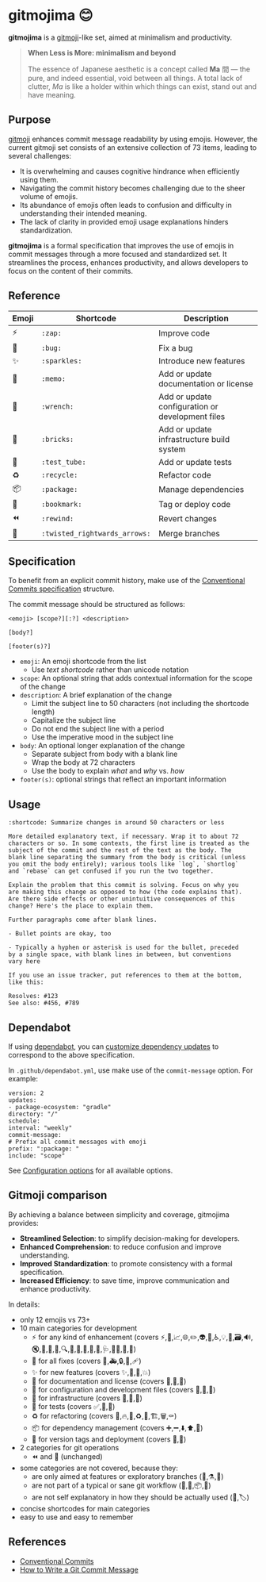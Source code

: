 # gitmojima 😊

**gitmojima** is a [gitmoji](https://gitmoji.dev/)-like set, aimed at minimalism and productivity.

> **When Less is More: minimalism and beyond**
>
> The essence of Japanese aesthetic is a concept called **Ma** 間 — the pure, and indeed essential,
void between all things. A total lack of clutter, *Ma* is like a holder within which things can
exist, stand out and have meaning.

## Purpose

[gitmoji](https://gitmoji.dev/) enhances commit message readability by using emojis. However, the
current gitmoji set consists of an extensive collection of 73 items, leading to several challenges:

* It is overwhelming and causes cognitive hindrance when efficiently using them.
* Navigating the commit history becomes challenging due to the sheer volume of emojis.
* Its abundance of emojis often leads to confusion and difficulty in understanding their intended meaning.
* The lack of clarity in provided emoji usage explanations hinders standardization.

**gitmojima** is a formal specification that improves the use of emojis in commit messages through
a more focused and standardized set. It streamlines the process, enhances productivity, and allows
developers to focus on the content of their commits.

## Reference

| Emoji | Shortcode                  | Description |
|-------|----------------------------|------------|
| ⚡️ | `:zap:`                       | Improve code |
| 🐛 | `:bug:`                       | Fix a bug |
| ✨ | `:sparkles:`                  | Introduce new features |
| 📝 | `:memo:`                      | Add or update documentation or license |
| 🔧 | `:wrench:`                    | Add or update configuration or development files |
| 🧱 | `:bricks:`                    | Add or update infrastructure build system |
| 🧪 | `:test_tube:`                 | Add or update tests |
| ♻️ | `:recycle:`                   | Refactor code |
| 📦️ | `:package:`                   | Manage dependencies |
| 🔖 | `:bookmark:`                  | Tag or deploy code |
| ⏪️ | `:rewind:`                    | Revert changes |
| 🔀 | `:twisted_rightwards_arrows:` | Merge branches |

## Specification

To benefit from an explicit commit history, make use of the [Conventional Commits specification](https://www.conventionalcommits.org/en/v1.0.0/#summary)
structure.

The commit message should be structured as follows:

```
<emoji> [scope?][:?] <description>

[body?]

[footer(s)?]
```

- `emoji`: An emoji shortcode from the list
    * Use *text shortcode* rather than unicode notation
- `scope`: An optional string that adds contextual information for the scope of the change
- `description`: A brief explanation of the change
    * Limit the subject line to 50 characters (not including the shortcode length)
    * Capitalize the subject line
    * Do not end the subject line with a period
    * Use the imperative mood in the subject line
- `body`: An optional longer explanation of the change
    * Separate subject from body with a blank line
    * Wrap the body at 72 characters
    * Use the body to explain *what* and *why* vs. *how*
- `footer(s)`: optional strings that reflect an important information


## Usage

```
:shortcode: Summarize changes in around 50 characters or less

More detailed explanatory text, if necessary. Wrap it to about 72
characters or so. In some contexts, the first line is treated as the
subject of the commit and the rest of the text as the body. The
blank line separating the summary from the body is critical (unless
you omit the body entirely); various tools like `log`, `shortlog`
and `rebase` can get confused if you run the two together.

Explain the problem that this commit is solving. Focus on why you
are making this change as opposed to how (the code explains that).
Are there side effects or other unintuitive consequences of this
change? Here's the place to explain them.

Further paragraphs come after blank lines.

- Bullet points are okay, too

- Typically a hyphen or asterisk is used for the bullet, preceded
by a single space, with blank lines in between, but conventions
vary here

If you use an issue tracker, put references to them at the bottom,
like this:

Resolves: #123
See also: #456, #789
```

## Dependabot

If using [dependabot](https://docs.github.com/en/code-security/dependabot), you can
[customize dependency updates](https://docs.github.com/en/code-security/dependabot/dependabot-version-updates/customizing-dependency-updates)
to correspond to the above specification.

In `.github/dependabot.yml`, use make use of the `commit-message` option. For example:

```
version: 2
updates:
- package-ecosystem: "gradle"
directory: "/"
schedule:
interval: "weekly"
commit-message:
# Prefix all commit messages with emoji
prefix: ":package: "
include: "scope"
```

See [Configuration options](https://docs.github.com/en/code-security/dependabot/dependabot-version-updates/configuration-options-for-the-dependabot.yml-file)
for all available options.

## Gitmoji comparison

By achieving a balance between simplicity and coverage, gitmojima provides:

* **Streamlined Selection**: to simplify decision-making for developers.
* **Enhanced Comprehension**: to reduce confusion and improve understanding.
* **Improved Standardization**: to promote consistency with a formal specification.
* **Increased Efficiency**: to save time, improve communication and enhance productivity.

In details:

* only 12 emojis vs 73+
* 10 main categories for development
    * ⚡️ for any kind of enhancement (covers ⚡️,💄,📈,🌐,✏️,👽️,🍱,♿️,💡,💬,🗃️,🔊,🔇,🚸,📱,🥚,🔍️,🌱,🚩,💫,🛂,👔,🩺,🧑‍💻,🧵,🦺)
    * 🐛 for all fixes (covers 🐛,🚑️,🔒️,🥅,🩹)
    * ✨ for new features (covers ✨,🎉,💩,💥)
    * 📝 for documentation and license (covers 📝,📄,💸)
    * 🔧 for configuration and development files (covers 🔧,🔨,🙈)
    * 🧱 for infrastructure (covers 👷,💚,🧱)
    * 🧪 for tests (covers ✅,🧪,🤡)
    * ♻️ for refactoring (covers 🎨,🔥,🚨,♻️,🚚,🏗️,🗑️,⚰️)
    * 📦️ for dependency management (covers ➕,➖,⬇️,⬆️,📌)
    * 🔖 for version tags and deployment (covers 🚀,🔖)
* 2 categories for git operations
    * ⏪️ and 🔀 (unchanged)
* some categories are not covered, because they:
    * are only aimed at features or exploratory branches (🚧,⚗️,🧐)
    * are not part of a typical or sane git workflow (🔐,🍻,📦️,📸)
    * are not self explanatory in how they should be actually used (👥,🏷️)
* concise shortcodes for main categories
* easy to use and easy to remember

## References

* [Conventional Commits](https://www.conventionalcommits.org/)
* [How to Write a Git Commit Message](https://cbea.ms/git-commit/)
